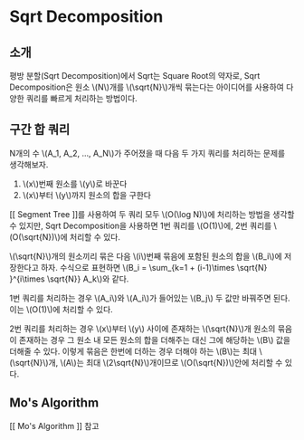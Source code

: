 
# Sqrt Decomposition

## 소개

평방 분할(Sqrt Decomposition)에서 Sqrt는 Square Root의 약자로, Sqrt Decomposition은 원소 \\(N\\)개를 \\(\sqrt{N}\\)개씩 묶는다는 아이디어를 사용하여 다양한 쿼리를 빠르게 처리하는 방법이다.

## 구간 합 쿼리
N개의 수 \\(A_1, A_2, ..., A_N\\)가 주어졌을 때 다음 두 가지 쿼리를 처리하는 문제를 생각해보자.

1. \\(x\\)번째 원소를 \\(y\\)로 바꾼다
2. \\(x\\)부터 \\(y\\)까지 원소의 합을 구한다

[[ Segment Tree ]]를 사용하여 두 쿼리 모두 \\(O(\log N)\\)에 처리하는 방법을 생각할 수 있지만, Sqrt Decomposition을 사용하면 1번 쿼리를 \\(O(1)\\)에, 2번 쿼리를 \\(O(\sqrt{N})\\)에 처리할 수 있다.

\\(\sqrt{N}\\)개의 원소끼리 묶은 다음 \\(i\\)번째 묶음에 포함된 원소의 합을 \\(B_i\\)에 저장한다고 하자. 수식으로 표현하면 \\(B_i = \sum_{k=1 + (i-1)\times \sqrt{N} }^{i\times \sqrt{N}} A_k\\)와 같다.

1번 쿼리를 처리하는 경우 \\(A_i\\)와 \\(A_i\\)가 들어있는 \\(B_j\\) 두 값만 바꿔주면 된다. 이는 \\(O(1)\\)에 처리할 수 있다.

2번 쿼리를 처리하는 경우 \\(x\\)부터 \\(y\\) 사이에 존재하는 \\(\sqrt{N}\\)개 원소의 묶음이 존재하는 경우 그 원소 내 모든 원소의 합을 더해주는 대신 그에 해당하는 \\(B\\) 값을 더해줄 수 있다. 이렇게 묶음은 한번에 더하는 경우 더해야 하는 \\(B\\)는 최대 \\(\sqrt{N}\\)개, \\(A\\)는 최대 \\(2\sqrt{N}\\)개이므로 \\(O(\sqrt{N})\\)안에 처리할 수 있다.

## Mo's Algorithm
[[ Mo's Algorithm ]] 참고
